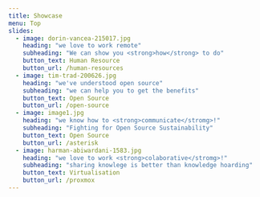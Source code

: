 ```yaml
---
title: Showcase
menu: Top
slides:
  - image: dorin-vancea-215017.jpg
    heading: "we love to work remote"
    subheading: "We can show you <strong>how</strong> to do"
    button_text: Human Resource
    button_url: /human-resources
  - image: tim-trad-200626.jpg
    heading: "we've understood open source"
    subheading: "we can help you to get the benefits"
    button_text: Open Source
    button_url: /open-source
  - image: image1.jpg
    heading: "we know how to <strong>communicate</stromg>!"
    subheading: "Fighting for Open Source Sustainability"
    button_text: Open Source
    button_url: /asterisk
  - image: harman-abiwardani-1583.jpg
    heading: "we love to work <strong>colaborative</stromg>!"
    subheading: "sharing knowlege is better than knowledge hoarding"
    button_text: Virtualisation
    button_url: /proxmox
---
```


